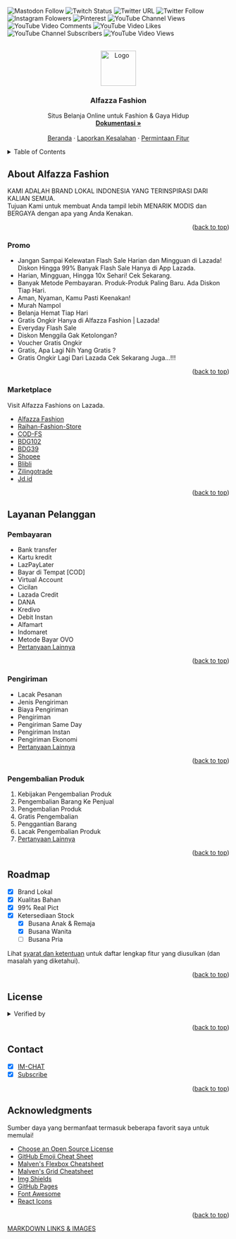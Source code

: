 <div id="top"></div>
<!--
*** Thanks for checking out the Best-README-Template. If you have a suggestion
*** that would make this better, please fork the repo and create a pull request
*** or simply open an issue with the tag "enhancement".
*** Don't forget to give the project a star!
*** Thanks again! Now go create something AMAZING! :D
-->

<!-- PROJECT SHIELDS -->
<!--
*** I'm using markdown "reference style" links for readability.
*** Reference links are enclosed in brackets [ ] instead of parentheses ( ).
*** See the bottom of this document for the declaration of the reference variables
*** for contributors-url, forks-url, etc. This is an optional, concise syntax you may use.
*** https://www.markdownguide.org/basic-syntax/#reference-style-links
-->
![Mastodon Follow](https://img.shields.io/mastodon/follow/000013179?domain=https%3A%2F%2Fmastodon.social&style=social)
![Twitch Status](https://img.shields.io/twitch/status/alfazzafashion?style=social)
![Twitter URL](https://img.shields.io/twitter/url?url=https://twitter.com/alfazzafashion?style=social)
![Twitter Follow](https://img.shields.io/twitter/follow/alfazzafashion?label=Follow)
![Instagram Folowers](https://img.shields.io/badge/instagram-folowers-orange.svg?url=https://instagram.com/alfazza967?style=social)
![Pinterest](https://img.shields.io/badge/pinterest-pin-red.svg?url=https://pinterest.com/alfazza967?style=social)
![YouTube Channel Views](https://img.shields.io/youtube/channel/views/UCTFyZAXdImfeTiXcruYgaSQ)
![YouTube Video Comments](https://img.shields.io/youtube/comments/2Ije_681Wok)
![YouTube Video Likes](https://img.shields.io/youtube/likes/2Ije_681Wok)
![YouTube Channel Subscribers](https://img.shields.io/youtube/channel/subscribers/UCTFyZAXdImfeTiXcruYgaSQ)
![YouTube Video Views](https://img.shields.io/youtube/views/2Ije_681Wok)

<!-- PROJECT LOGO -->
<br />
<div align="center">
  <a href="https://www.lazada.co.id/alfazza-fashions">
    <img src="https://github.com/alfazzafashion/alfazzafashion/blob/main/android-chrome-512x512.png" alt="Logo" width="80" height="80">
  </a>
  <h3 align="center">Alfazza Fashion</h3>
  <p align="center">
 Situs Belanja Online untuk Fashion & Gaya Hidup
    <br />
    <a href="https://github.com/othneildrew/Best-README-Template"><strong>Dokumentasi »</strong></a>
    <br />
    <br />
    <a href="https://alfazzafashion.github.io">Beranda</a>
    ·
    <a href="https://github.com/othneildrew/Best-README-Template/issues">Laporkan Kesalahan</a>
    ·
    <a href="https://github.com/othneildrew/Best-README-Template/pulls">Permintaan Fitur</a>
  </p>
</div>

<!-- TABLE OF CONTENTS -->
<details>
  <summary>Table of Contents</summary>
  <ol>
    <li><a href="#about-alfazza-fashion">About Alfazza Fashion</a></li>
    <li><a href="#Promo">Promo</a></li>
    <li><a href="#marketplace">Marketplace</a></li>
    <li><a href="#layanan-pelanggan">Layanan Pelanggan</a></li>
    <ul>
        <li><a href="#pembayaran">Pembayaran</a></li>
        <li><a href="#pengiriman">Pengiriman</a></li>
        <li><a href="#pengembalian-produk">Pengembalian Produk</a></li>
   </ul>
    <li><a href="#roadmap">Roadmap</a></li>
    <li><a href="#license">License</a></li>
    <li><a href="#contact">Contact</a></li>
    <li><a href="#acknowledgments">Acknowledgments</a></li>
  </ol>
</details>

<!-- ABOUT THE PROJECT -->
## About Alfazza Fashion
KAMI ADALAH BRAND LOKAL INDONESIA YANG TERINSPIRASI DARI KALIAN SEMUA.
<br />
Tujuan Kami untuk membuat Anda tampil lebih MENARIK MODIS dan BERGAYA dengan apa yang Anda Kenakan.
 
<p align="right">(<a href="#top">back to top</a>)</p>

### Promo

* Jangan Sampai Kelewatan Flash Sale Harian dan Mingguan di Lazada! Diskon Hingga 99% Banyak Flash Sale Hanya di App Lazada. 
* Harian, Mingguan, Hingga 10x Sehari! Cek Sekarang.
* Banyak Metode Pembayaran. Produk-Produk Paling Baru. Ada Diskon Tiap Hari.
* Aman, Nyaman, Kamu Pasti Keenakan!
* Murah Nampol
* Belanja Hemat Tiap Hari
* Gratis Ongkir Hanya di Alfazza Fashion | Lazada!
* Everyday Flash Sale
* Diskon Menggila Gak Ketolongan?
* Voucher Gratis Ongkir
* Gratis, Apa Lagi Nih Yang Gratis ?
* Gratis Ongkir Lagi Dari Lazada Cek Sekarang Juga...!!!
<p align="right">(<a href="#top">back to top</a>)</p>

### Marketplace
Visit Alfazza Fashions on Lazada.
* [Alfazza Fashion](https://www.lazada.co.id/alfazza-fashions)
* [Raihan-Fashion-Store](https://www.lazada.co.id/raihan-fashion-store)
* [COD-FS](https://www.lazada.co.id/cod-fashion-store)
* [BDG102](https://www.lazada.co.id/bdg102)
* [BDG39](https://www.lazada.co.id/bdg39)
* [Shopee](https://shopee.co.id/alfazza967)
* [Blibli](https://blibli.app.link/dWoHugic3mb)
* [Zilingotrade](https://zilingotrade.id/id/storefront/SEL8151419184)
* [Jd.id](https://www.jd.id/shop/Alfazza-Fashion_10097428.html)

<p align="right">(<a href="#top">back to top</a>)</p>

<!-- GETTING STARTED -->
## Layanan Pelanggan

### Pembayaran

* Bank transfer
* Kartu kredit
* LazPayLater
* Bayar di Tempat [COD]
* Virtual Account
* Cicilan
* Lazada Credit
* DANA
* Kredivo
* Debit Instan
* Alfamart
* Indomaret
* Metode Bayar OVO
* [Pertanyaan Lainnya](https://www.lazada.co.id/helpcenter/payments/?spm=a2o4j.pdp_revamp.footer_top.2.6d741a900tEKpL)

<p align="right">(<a href="#top">back to top</a>)</p>

<!-- USAGE EXAMPLES -->
### Pengiriman

* Lacak Pesanan
* Jenis Pengiriman
* Biaya Pengiriman
* Pengiriman
* Pengiriman Same Day
* Pengiriman Instan
* Pengiriman Ekonomi
* [Pertanyaan Lainnya](https://www.lazada.co.id/helpcenter/shipping-and-delivery/?spm=a2o4j.helpcenter-topic.footer_top.3.305dddee5k2Nc8)

<p align="right">(<a href="#top">back to top</a>)</p>

<!-- CONTRIBUTING -->
### Pengembalian Produk

1. Kebijakan Pengembalian Produk
2. Pengembalian Barang Ke Penjual
3. Pengembalian Produk
4. Gratis Pengembalian
5. Penggantian Barang
6. Lacak Pengembalian Produk
7. [Pertanyaan Lainnya](https://www.lazada.co.id/helpcenter/returns/?spm=a2o4j.helpcenter-topic.footer_top.5.7c3f40a7dp7XbY#answer-faq-return-ans)

<p align="right">(<a href="#top">back to top</a>)</p>

<!-- ROADMAP -->
## Roadmap

- [x] Brand Lokal
- [x] Kualitas Bahan
- [x] 99% Real Pict
- [x] Ketersediaan Stock
    - [x] Busana Anak & Remaja
    - [x] Busana Wanita
    - [ ] Busana Pria

Lihat [syarat dan ketentuan](https://pages.lazada.co.id/wow/gcp/route/lazada/id/upr_1000345_lazada/channel/id/upr-router/id_upr?spm=a2o4j.pdp_revamp.footer_top.9.b8281a90TRTpnh&hybrid=1&data_prefetch=true&prefetch_replace=1&at_iframe=1&wh_pid=/lazada/channel/id/legal/terms-of-use) untuk daftar lengkap fitur yang diusulkan (dan masalah yang diketahui).

<p align="right">(<a href="#top">back to top</a>)</p>

<!-- LICENSE -->
## License
<details>
<summary>Verified by</summary>
<li>
<ul>  
<li><img src="https://laz-img-cdn.alicdn.com/tfs/TB1lbmoqYr1gK0jSZR0XXbP8XXa-340-200.png" alt="Logo" width="150" height="80"></li>
<li><img src="https://laz-img-cdn.alicdn.com/tfs/TB1jyJMv.H1gK0jSZSyXXXtlpXa-184-120.png" alt="Logo" width="100" height="80"></li>
<li><a href="https://pages.lazada.co.id/wow/i/id/LandingPage/IPR?spm=a2o4j.helpcenter-topic.footer_top.14.4c6d4f41GjV71T">for more information.</a></li>
</ul>
</details>

<p align="right">(<a href="#top">back to top</a>)</p>

<!-- CONTACT -->
## Contact

- [x] [IM-CHAT](https://member.lazada.co.id/user/register?redirect=https%3A%2F%2Fwww.lazada.co.id%2Falfazza-fashions%2F%3Fq%3DAll-Products%26langFlag%3Did%26from%3Dwangpu%26lang%3Did%26pageTypeId%3D2)
- [x] [Subscribe](https://member.lazada.co.id/user/login?redirect=https%3A%2F%2Fwww.lazada.co.id%2Fshop%2Falfazza-fashions)

<p align="right">(<a href="#top">back to top</a>)</p>

<!-- ACKNOWLEDGMENTS -->
## Acknowledgments

Sumber daya yang bermanfaat termasuk beberapa favorit saya untuk memulai!

* [Choose an Open Source License](https://choosealicense.com)
* [GitHub Emoji Cheat Sheet](https://www.webpagefx.com/tools/emoji-cheat-sheet)
* [Malven's Flexbox Cheatsheet](https://flexbox.malven.co/)
* [Malven's Grid Cheatsheet](https://grid.malven.co/)
* [Img Shields](https://shields.io)
* [GitHub Pages](https://pages.github.com)
* [Font Awesome](https://fontawesome.com)
* [React Icons](https://react-icons.github.io/react-icons/search)

<p align="right">(<a href="#top">back to top</a>)</p>

[MARKDOWN LINKS & IMAGES](https://www.markdownguide.org/basic-syntax/#reference-style-links)
